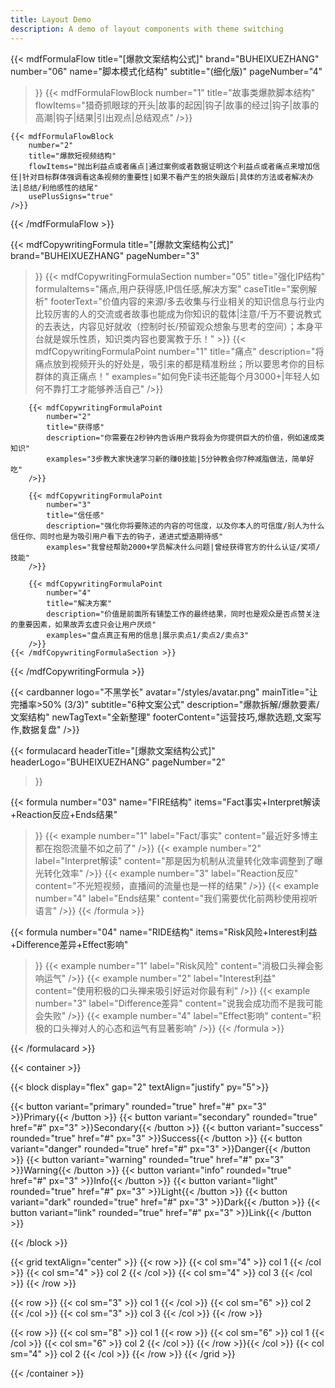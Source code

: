 ```yaml
---
title: Layout Demo
description: A demo of layout components with theme switching
---
```


{{< mdfFormulaFlow
    title="[爆款文案结构公式]"
    brand="BUHEIXUEZHANG"
    number="06"
    name="脚本模式化结构"
    subtitle="(细化版)"
    pageNumber="4"
>}}
    {{< mdfFormulaFlowBlock
        number="1"
        title="故事类爆款脚本结构"
        flowItems="猎奇抓眼球的开头|故事的起因|钩子|故事的经过|钩子|故事的高潮|钩子|结果|引出观点|总结观点"
    />}}
    
    {{< mdfFormulaFlowBlock
        number="2"
        title="爆款短视频结构"
        flowItems="抛出利益点或者痛点|通过案例或者数据证明这个利益点或者痛点来增加信任|针对目标群体强调看这条视频的重要性|如果不看产生的损失跟后|具体的方法或者解决办法|总结/利他感性的结尾"
        usePlusSigns="true"
    />}}
{{< /mdfFormulaFlow >}}

{{< mdfCopywritingFormula
    title="[爆款文案结构公式]"
    brand="BUHEIXUEZHANG"
    pageNumber="3"
>}}
    {{< mdfCopywritingFormulaSection
        number="05"
        title="强化IP结构"
        formulaItems="痛点,用户获得感,IP信任感,解决方案"
        caseTitle="案例解析"
        footerText="价值内容的来源/多去收集与行业相关的知识信息与行业内比较厉害的人的交流或者故事也能成为你知识的载体|注意/千万不要说教式的去表达，内容见好就收（控制时长/预留观众想象与思考的空间）；本身平台就是娱乐性质，知识类内容也要寓教于乐！"
    >}}
        {{< mdfCopywritingFormulaPoint
            number="1"
            title="痛点"
            description="将痛点放到视频开头的好处是，吸引来的都是精准粉丝；所以要思考你的目标群体的真正痛点！"
            examples="如何免F读书还能每个月3000+|年轻人如何不靠打工才能够养活自己"
        />}}
        
        {{< mdfCopywritingFormulaPoint
            number="2"
            title="获得感"
            description="你需要在2秒钟内告诉用户我将会为你提供巨大的价值，例如速成类知识"
            examples="3步教大家快速学习新的赚0技能|5分钟教会你7种减脂做法，简单好吃"
        />}}
        
        {{< mdfCopywritingFormulaPoint
            number="3"
            title="信任感"
            description="强化你将要陈述的内容的可信度，以及你本人的可信度/别人为什么信任你、同时也是为吸引用户看下去的钩子，递进式塑造期待感"
            examples="我曾经帮助2000+学员解决什么问题|曾经获得官方的什么认证/奖项/技能"
        />}}
        
        {{< mdfCopywritingFormulaPoint
            number="4"
            title="解决方案"
            description="价值是前面所有铺垫工作的最终结果，同时也是观众是否点赞关注的重要因素，如果故弄玄虚只会让用户厌烦"
            examples="盘点真正有用的信息|展示卖点1/卖点2/卖点3"
        />}}
    {{< /mdfCopywritingFormulaSection >}}
{{< /mdfCopywritingFormula >}}

{{< cardbanner
    logo="不黑学长"
    avatar="/styles/avatar.png"
    mainTitle="让完播率>50% (3/3)"
    subtitle="6种文案公式"
    description="爆款拆解/爆款要素/文案结构"
    newTagText="全新整理"
    footerContent="运营技巧,爆款选题,文案写作,数据复盘"
/>}}

{{< formulacard
headerTitle="[爆款文案结构公式]"
headerLogo="BUHEIXUEZHANG"
pageNumber="2"
>}}

{{< formula
number="03"
name="FIRE结构"
items="Fact事实+Interpret解读+Reaction反应+Ends结果"
>}}
{{< example number="1" label="Fact/事实" content="最近好多博主都在抱怨流量不如之前了" />}}
{{< example number="2" label="Interpret解读" content="那是因为机制从流量转化效率调整到了曝光转化效率" />}}
{{< example number="3" label="Reaction反应" content="不光短视频，直播间的流量也是一样的结果" />}}
{{< example number="4" label="Ends结果" content="我们需要优化前两秒使用视听语言" />}}
{{< /formula >}}

{{< formula
number="04"
name="RIDE结构"
items="Risk风险+Interest利益+Difference差异+Effect影响"
>}}
{{< example number="1" label="Risk风险" content="消极口头禅会影响运气" />}}
{{< example number="2" label="Interest利益" content="使用积极的口头禅来吸引好运对你最有利" />}}
{{< example number="3" label="Difference差异" content="说我会成功而不是我可能会失败" />}}
{{< example number="4" label="Effect影响" content="积极的口头禅对人的心态和运气有显著影响" />}}
{{< /formula >}}

{{< /formulacard >}}


{{< container >}}

{{< block display="flex" gap="2" textAlign="justify" py="5">}}

{{< button variant="primary" rounded="true" href="#" px="3" >}}Primary{{< /button >}} 
{{< button variant="secondary" rounded="true" href="#" px="3" >}}Secondary{{< /button >}} 
{{< button variant="success" rounded="true" href="#" px="3" >}}Success{{< /button >}} 
{{< button variant="danger" rounded="true" href="#" px="3" >}}Danger{{< /button >}}
{{< button variant="warning" rounded="true" href="#" px="3" >}}Warning{{< /button >}}
{{< button variant="info" rounded="true" href="#" px="3" >}}Info{{< /button >}}
{{< button variant="light" rounded="true" href="#" px="3" >}}Light{{< /button >}}
{{< button variant="dark" rounded="true" href="#" px="3" >}}Dark{{< /button >}}
{{< button variant="link" rounded="true" href="#" px="3" >}}Link{{< /button >}}

{{< /block >}}

{{< grid textAlign="center" >}}
{{< row >}}
{{< col sm="4" >}} col 1 {{< /col >}}
{{< col sm="4" >}} col 2 {{< /col >}}
{{< col sm="4" >}} col 3 {{< /col >}}
{{< /row >}}

{{< row >}}
{{< col sm="3" >}} col 1 {{< /col >}}
{{< col sm="6" >}} col 2 {{< /col >}}
{{< col sm="3" >}} col 3 {{< /col >}}
{{< /row >}}

{{< row >}}
{{< col sm="8" >}}
col 1
{{< row >}}
{{< col sm="6" >}} col 1 {{< /col >}}
{{< col sm="6" >}} col 2 {{< /col >}}
{{< /row >}}{{< /col >}}
{{< col sm="4" >}} col 2 {{< /col >}}
{{< /row >}}
{{< /grid >}}


{{< /container >}}